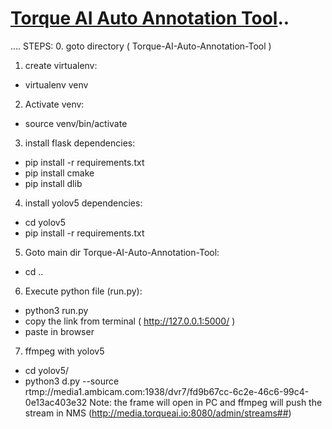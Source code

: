 # [Torque AI Auto Annotation Tool](http://torquehq.io)..
....
STEPS:
0. goto directory ( Torque-AI-Auto-Annotation-Tool )

1. create virtualenv:
- virtualenv venv

2. Activate venv:
- source venv/bin/activate

3. install flask dependencies:
- pip install -r requirements.txt
- pip install cmake
- pip install dlib

4. install yolov5 dependencies:
- cd yolov5
- pip install -r requirements.txt

5. Goto main dir Torque-AI-Auto-Annotation-Tool:
- cd ..

6. Execute python file (run.py):
- python3 run.py
- copy the link from terminal ( http://127.0.0.1:5000/ )
- paste in browser

7. ffmpeg with yolov5 
- cd yolov5/
- python3 d.py --source rtmp://media1.ambicam.com:1938/dvr7/fd9b67cc-6c2e-46c6-99c4-0e13ac403e32
Note: the frame will open in PC and ffmpeg will push the stream in NMS (http://media.torqueai.io:8080/admin/streams##)